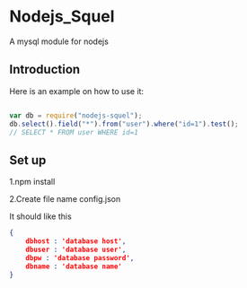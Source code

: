 # Nodejs_Squel
A mysql module for nodejs

## Introduction

Here is an example on how to use it:

```js

var db = require("nodejs-squel");
db.select().field("*").from("user").where("id=1").test();
// SELECT * FROM user WHERE id=1

```

## Set up

1.npm install

2.Create file name config.json

It should like this

```json
{
    dbhost : 'database host',
    dbuser : 'database user',
    dbpw : 'database password',
    dbname : 'database name'
}
```
